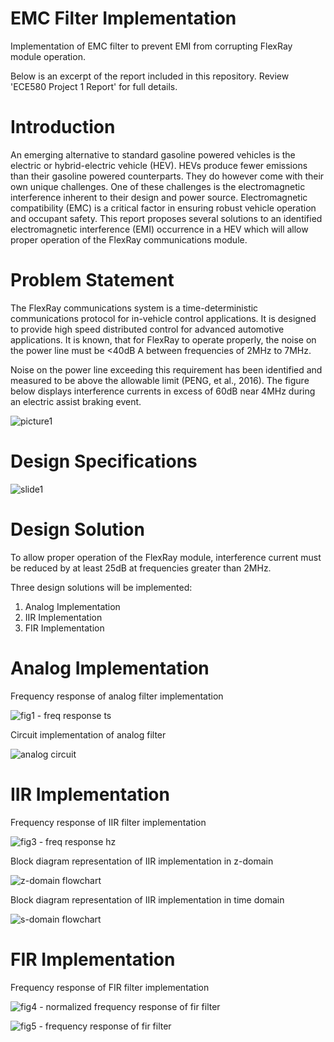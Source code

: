 # EMC Filter Implementation
Implementation of EMC filter to prevent EMI from corrupting FlexRay module operation.

Below is an excerpt of the report included in this repository. Review 'ECE580 Project 1 Report' for full details.

# Introduction

An emerging alternative to standard gasoline powered vehicles is the electric or hybrid-electric vehicle (HEV). HEVs produce fewer emissions than their gasoline powered counterparts. They do however come with their own unique challenges. One of these challenges is the electromagnetic interference inherent to their design and power source. Electromagnetic compatibility (EMC) is a critical factor in ensuring robust vehicle operation and occupant safety. This report proposes several solutions to an identified electromagnetic interference (EMI) occurrence in a HEV which will allow proper operation of the FlexRay communications module.

# Problem Statement

The FlexRay communications system is a time-deterministic communications protocol for in-vehicle control applications. It is designed to provide high speed distributed control for advanced automotive applications. It is known, that for FlexRay to operate properly, the noise on the power line must be <40dB A between frequencies of 2MHz to 7MHz.

Noise on the power line exceeding this requirement has been identified and measured to be above the allowable limit (PENG, et al., 2016). The figure below displays interference currents in excess of 60dB near 4MHz during an electric assist braking event.

![picture1](https://user-images.githubusercontent.com/16856208/38771698-9ac3a38e-3ff5-11e8-89b4-bc31b2b1b96b.png)

# Design Specifications

![slide1](https://user-images.githubusercontent.com/16856208/38771642-9e62dec0-3ff4-11e8-8f0a-e4ab0e7edfff.png)

# Design Solution

To allow proper operation of the FlexRay module, interference current must be reduced by at least 25dB at frequencies greater than 2MHz.

Three design solutions will be implemented:
1.	Analog Implementation
2.	IIR Implementation
3.	FIR Implementation 

# Analog Implementation

Frequency response of analog filter implementation 

![fig1 - freq response ts](https://user-images.githubusercontent.com/16856208/38771651-ac294ba2-3ff4-11e8-9025-586779469aa8.png)

Circuit implementation of analog filter

![analog circuit](https://user-images.githubusercontent.com/16856208/38771643-9e7e30f8-3ff4-11e8-938a-1b24264d3ae8.png)

# IIR Implementation

Frequency response of IIR filter implementation 

![fig3 - freq response hz](https://user-images.githubusercontent.com/16856208/38771649-ac052614-3ff4-11e8-800c-64cb32788bce.png)

Block diagram representation of IIR implementation in z-domain

![z-domain flowchart](https://user-images.githubusercontent.com/16856208/38771640-9e3dc716-3ff4-11e8-90c5-181d9ea2534f.png)

Block diagram representation of IIR implementation in time domain

![s-domain flowchart](https://user-images.githubusercontent.com/16856208/38771641-9e512586-3ff4-11e8-9568-799ceb178d2d.png)

# FIR Implementation

Frequency response of FIR filter implementation 

![fig4 - normalized frequency response of fir filter](https://user-images.githubusercontent.com/16856208/38771648-abf3f65a-3ff4-11e8-9218-62f1953576f5.png)

![fig5 - frequency response of fir filter](https://user-images.githubusercontent.com/16856208/38771647-abe310ec-3ff4-11e8-8cf4-1279109e9352.png)
